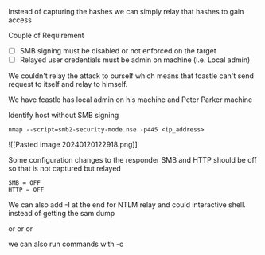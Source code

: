 
Instead of capturing the hashes we can simply relay that hashes to gain access

Couple of Requirement 
- [ ] SMB signing must be disabled or not enforced on the target
- [ ] Relayed user credentials must be admin on machine (i.e. Local admin)

We couldn't relay the attack to ourself which means that fcastle can't send request to itself and relay to himself.

We have fcastle has local admin on his machine and Peter Parker machine

Identify host without SMB signing
```
nmap --script=smb2-security-mode.nse -p445 <ip_address>
```
![[Pasted image 20240120122918.png]]


Some configuration changes to the responder
SMB and HTTP should be off so that is not captured but relayed
```
SMB = OFF
HTTP = OFF
```

We can also add -I at the end for NTLM relay and could interactive shell. 
instead of getting the sam dump 

or or or 

we can also run commands with -c


